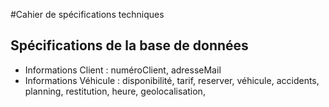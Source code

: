 #Cahier de spécifications techniques 

## Spécifications de la base de données

  - Informations Client : numéroClient, adresseMail
  - Informations Véhicule : disponibilité, tarif, reserver, véhicule, accidents, planning, restitution, heure, geolocalisation, 
